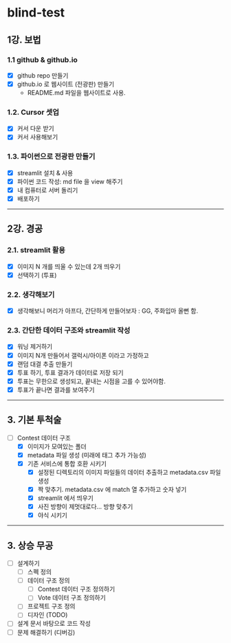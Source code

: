 # blind-test

## 1강. 보법

### 1.1 github & github.io

- [x] github repo 만들기
- [x] github.io 로 웹사이트 (전광판) 만들기
  - README.md 파일을 웹사이트로 사용.  

### 1.2. Cursor 셋업

- [x] 커서 다운 받기
- [x] 커서 사용해보기

### 1.3. 파이썬으로 전광판 만들기

- [x] streamlit 설치 & 사용
- [x] 파이썬 코드 작성: md file 을 view 해주기
- [x] 내 컴퓨터로 서버 돌리기
- [x] 배포하기  

---

## 2강. 경공

### 2.1. streamlit 활용

- [x] 이미지 N 개를 띄울 수 있는데 2개 띄우기
- [x] 선택하기 (투표)

### 2.2. 생각해보기

- [x] 생각해보니 머리가 아프다, 간단하게 만들어보자 : GG, 주화입마 올뻔 함.

### 2.3. 간단한 데이터 구조와 streamlit 작성

- [x] 워닝 제거하기
- [x] 이미지 N개 만들어서 갤럭시/아이폰 이라고 가정하고 
- [x] 랜덤 대결 추출 만들기
- [x] 투표 하기, 투표 결과가 데이터로 저장 되기
- [x] 투표는 무한으로 생성되고, 끝내는 시점을 고를 수 있어야함.
- [x] 투표가 끝나면 결과를 보여주기

---

## 3. 기본 투척술  

- [ ] Contest 데이터 구조  
  - [x] 이미지가 모여있는 폴더
  - [x] metadata 파일 생성 (미래에 태그 추가 가능성)
  - [x] 기존 서비스에 통합 호환 시키기
    - [x] 설정된 디렉토리의 이미지 파일들의 데이터 추출하고 metadata.csv 파일 생성
    - [x] 짝 맞추기. metadata.csv 에 match 열 추가하고 숫자 넣기
    - [x] streamlit 에서 띄우기
    - [x] 사진 방향이 제멋대로다... 방향 맞추기
    - [x] 야식 시키기
---

## 3. 상승 무공

- [ ] 설계하기
  - [ ] 스펙 정의
  - [ ] 데이터 구조 정의
    - [ ] Contest 데이터 구조 정의하기
    - [ ] Vote 데이터 구조 정의하기
  - [ ] 프로젝트 구조 정의
  - [ ] 디자인 (TODO)
- [ ] 설계 문서 바탕으로 코드 작성
- [ ] 문제 해결하기 (디버깅)